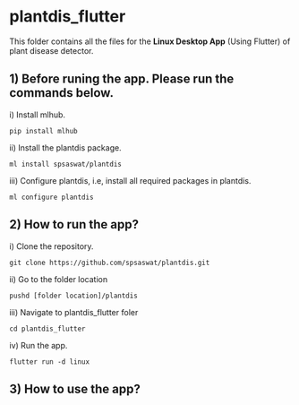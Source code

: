 # plantdis_flutter

This folder contains all the files for the <b>Linux Desktop App</b> (Using Flutter) of plant disease detector.
## 1) Before runing the app. Please run the commands below.
i) Install mlhub.
```
pip install mlhub
```
ii) Install the plantdis package.
```
ml install spsaswat/plantdis
```
iii) Configure plantdis, i.e, install all required packages in plantdis.
```
ml configure plantdis
```
## 2) How to run the app?
i) Clone the repository.
```
git clone https://github.com/spsaswat/plantdis.git
```
ii) Go to the folder location
```
pushd [folder location]/plantdis
```
iii) Navigate to plantdis_flutter foler
```
cd plantdis_flutter
```
iv) Run the app.
```
flutter run -d linux
```
## 3) How to use the app?
